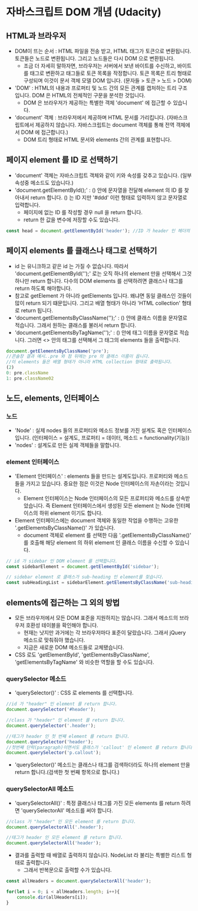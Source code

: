 # 자바스크립트 DOM 개념 (Udacity)
## HTML과 브라우저
- DOM이 뜨는 순서 : HTML 파일을 전송 받고, HTML 태그가 토큰으로 변환됩니다. 토큰들은 노드로 변환됩니다. 그리고 노드들은 다시 DOM 으로 변환됩니다.
  + 조금 더 자세히 말하자면, 브라우저는 서버에서 보낸 바이트를 수신하고, 바이트를 태그로 변환하고 태그들로 토큰 목록을 작정합니다. 토큰 목록은 트리 형태로 구성되며 이것이 문서 객체 모델 DOM 입니다. (문자들 > 토큰 > 노드 > DOM)
- 'DOM' : HTML의 내용과 프로퍼티 및 노드 간의 모든 관계를 캡처하는 트리 구조입니다. DOM 은 HTML의 전체적인 구문을 분석한 것입니다.
  + DOM 은 브라우저가 제공하는 특별한 객체 'document' 에 접근할 수 있습니다.
- 'document' 객체 : 브라우저에서 제공하며 HTML 문서를 가리킵니다. (자바스크립트에서 제공하지 않습니다. 자바스크립트는 document 객체를 통해 전역 객체에서 DOM 에 접근합니다.)
  + DOM 트리 형태로 HTML 문서와 elements 간의 관계를 표현합니다.

## 페이지 element 를 ID 로 선택하기
- 'document' 객체는 자바스크립트 객체와 같이 키와 속성를 갖추고 있습니다. (일부 속성중 메소드도 있습니다.)
- 'document.getElementById();' : () 안에 문자열을 전달해 element 의 ID 를 찾아내서 return 합니다. () 는 ID 지만 '#ddd' 이런 형태로 입력하지 않고 문자열로 입력합니다.
  + 페이지에 없는 ID 를 작성할 경우 null 을 return 합니다.
  + return 한 값을 변수에 저장할 수도 있습니다.
```javascript
const head = document.getElementById('header'); //ID 가 header 인 헤더의 element 들을 선택해서 head 에 저장합니다.
```

## 페이지 elements 를 클래스나 태그로 선택하기
- id 는 유니크하고 같은 id 는 가질 수 없습니다. 따라서 'document.getElementById('');' 로는 오직 하나의 element 만을 선택해서 그것 하나만 return 합니다. 다수의 DOM elements 를 선택하려면 클래스나 태그를 return 하도록 해야합니다.
- 참고로 getElement 가 아니라 getElements 입니다. 왜냐면 동일 클래스인 것들이 많이 return 되기 떄문입니다. 그리고 배열 형태가 아니라 'HTML collection' 형태로 return 됩니다.
- 'document.getElementsByClassName('');' : () 안에 클래스 이름을 문자열로 적습니다. 그래서 원하는 클래스를 불러서 return 합니다.
- 'document.getElementsByTagName('');' : () 안에 태그 이름을 문자열로 적습니다. 그러면 <> 안의 태그를 선택해서 그 태그의 elements 들을 출력합니다.
```javascript
document.getElementsByClassName('pre');
//콘솔창 결과 예시..pre 와 점 뒤에는 pre 의 클래스 이름이 옵니다.
//이 elements 들은 배열 형태가 아니라 HTML collection 형태로 출력됩니다.
(2)
0: pre.className
1: pre.className02
```

## 노드, elements, 인터페이스
### 노드
- 'Node' : 실제 nodes 들의 프로퍼티와 메소드 정보를 가진 설계도 혹은 인터페이스 입니다. (인터페이스 = 설계도, 프로퍼티 = 데이터, 메소드 = functionality(기능))
- 'nodes' : 설계도로 만든 실제 객체들을 말합니다.

### element 인터페이스
- 'Element 인터페이스' : elements 들을 만드는 설계도입니다. 프로퍼티와 메소드들을 가지고 있습니다. 중요한 점은 이것은 Node 인터페이스의 자손이라는 것입니다.
  + Element 인터페이스는 Node 인터페이스의 모든 프로퍼티와 메소드를 상속받았습니다. 즉 Element 인터페이스에서 생성된 모든 element 는 Node 인터페이스의 하위 element 이기도 합니다.
- Element 인터페이스에는 document 객체와 동일한 작업을 수행하는 고유한 '.getElementsByClassName()' 가 있습니다.
  + document 객체로 element 를 선택한 다음 '.getElementsByClassName()' 를 호출해 해당 element 의 하위 element 인 클래스 이름을 수신할 수 있습니다.
```javascript
// id 가 sidebar 인 DOM element 를 선택합니다.
const sidebarElement = document.getElementById('sidebar');

// sidebar element 로 클래스가 sub-heading 인 element를 찾습니다.
const subHeadingList = sidebarElement.getElementsByClassName('sub-heading');
```

## elements에 접근하는 그 외의 방법
- 모든 브라우저에서 모든 DOM 표준을 지원하지는 않습니다. 그래서 메소드의 브라우저 호환성 테이블을 확인해야 합니다.
  + 현재는 낫지만 과거에는 각 브라우저마다 표준이 달랐습니다. 그래서 jQuery 메소드로 맞춰줘야 했습니다.
  + 지금은 새로운 DOM 메소드들로 교체됐습니다.
- CSS 로도 'getElementById', 'getElementsByClassName', 'getElementsByTagName' 와 비슷한 역할을 할 수도 있습니다.

### querySelector 메소드
- 'querySelector()' : CSS 로 elements 를 선택합니다.
```javascript
//id 가 "header" 인 element 를 return 합니다.
document.querySelector('#header');

//class 가 "header" 인 element 를 return 합니다.
document.querySelector('.header');

//태그가 header 인 첫 번째 element 를 return 합니다.
document.querySelector('header');
//첫번째 단락(paragraph)이면서도 클래스가 'callout' 인 element 를 return 합니다.
document.querySelector('p.callout');
```
- 'querySelector()' 메소드는 클래스나 태그를 검색하더라도 하나의 element 만을 return 합니다.(검색한 첫 번째 항목으로 합니다.)

### querySelectorAll 메소드
- 'querySelectorAll()' : 특정 클래스나 태그를 가진 모든 elements 를 return 하려면 'querySelectorAll' 메소드를 써야 합니다.
```javascript
//class 가 "header" 인 모든 element 를 return 합니다.
document.querySelectorAll('.header');

//태그가 header 인 모든 element 를 return 합니다.
document.querySelectorAll('header');
```
- 결과를 출력할 때 배열로 출력하지 않습니다. NodeList 라 불리는 특별한 리스트 형태로 출력합니다.
  + 그래서 반복문으로 출력할 수가 있습니다.
```javascript
const allHeaders = document.querySelectorAll('header');

for(let i = 0; i < allHeaders.length; i++){
    console.dir(allHeaders[i]);
}
```

